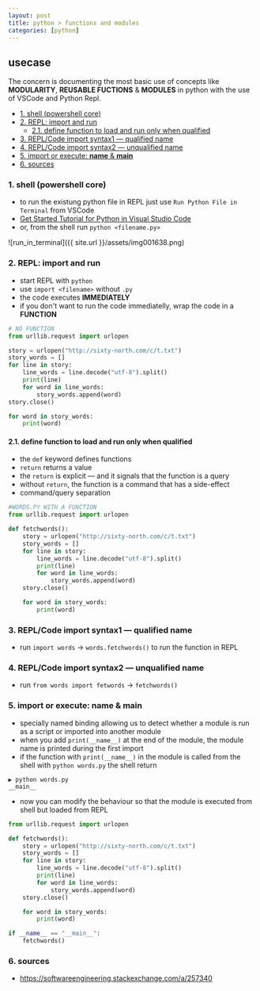 ```yaml
---
layout: post
title: python > functions and modules
categories: [python]
---
```

## usecase
The concern is documenting the most basic use of concepts like **MODULARITY**, **REUSABLE FUCTIONS** & **MODULES** in python with the use of VSCode and Python Repl. 

<!-- TOC -->

- [1. shell (powershell core)](#1-shell-powershell-core)
- [2. REPL: import and run](#2-repl-import-and-run)
    - [2.1. define function to load and run only when qualified](#21-define-function-to-load-and-run-only-when-qualified)
- [3. REPL/Code import syntax1 — qualified name](#3-replcode-import-syntax1--qualified-name)
- [4. REPL/Code import syntax2 — unqualified name](#4-replcode-import-syntax2--unqualified-name)
- [5. import or execute: __name__ & __main__](#5-import-or-execute-__name__--__main__)
- [6. sources](#6-sources)

<!-- /TOC -->

### 1. shell (powershell core)
* to run the existung python file in REPL just use `Run Python File in Terminal` from VSCode
* [Get Started Tutorial for Python in Visual Studio Code](https://code.visualstudio.com/docs/python/python-tutorial#_run-hello-world)
* or, from the shell run `python <filename.py>`

![run_in_terminal]({{ site.url }}/assets/img001638.png)

### 2. REPL: import and run
* start REPL with `python`
* use `import <filename>` without `.py` 
* the code executes **IMMEDIATELY** 
* if you don't want to run the code immediatelly, wrap the code in a **FUNCTION**

```python
# NO FUNCTION
from urllib.request import urlopen

story = urlopen("http://sixty-north.com/c/t.txt")
story_words = []
for line in story:
    line_words = line.decode("utf-8").split()
    print(line)
    for word in line_words:
        story_words.append(word)
story.close()

for word in story_words:
    print(word)
```

#### 2.1. define function to load and run only when qualified
* the `def` keyword defines functions
* `return` returns a value
* the `return` is explicit — and it signals that the function is a query
* without `return`, the function is a command that has a side-effect
* command/query separation

```python
#WORDS.PY WITH A FUNCTION
from urllib.request import urlopen

def fetchwords():
    story = urlopen("http://sixty-north.com/c/t.txt")
    story_words = []
    for line in story:
        line_words = line.decode("utf-8").split()
        print(line)
        for word in line_words:
            story_words.append(word)
    story.close()

    for word in story_words:
        print(word)
```

### 3. REPL/Code import syntax1 — qualified name
* run `import words` → `words.fetchwords()` to run the function in REPL

### 4. REPL/Code import syntax2 — unqualified name
* run `from words import fetwords` → `fetchwords()` 

### 5. import or execute: __name__ & __main__
* specially named binding allowing us to detect whether a module is run as a script or imported into another module
* when you add `print(__name__)` at the end of the module, the module name is printed during the first import 
* if the function with `print(__name__)` in the module is called from the shell with `python words.py` the shell return

```
▶ python words.py
__main__
```

* now you can modify the behaviour so that the module is executed from shell but loaded from REPL

```python
from urllib.request import urlopen

def fetchwords():
    story = urlopen("http://sixty-north.com/c/t.txt")
    story_words = []
    for line in story:
        line_words = line.decode("utf-8").split()
        print(line)
        for word in line_words:
            story_words.append(word)
    story.close()

    for word in story_words:
        print(word)

if __name__ == "__main__":
    fetchwords()
```

### 6. sources
* https://softwareengineering.stackexchange.com/a/257340
